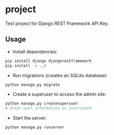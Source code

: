 # project

Test project for Django REST Framework API Key.

## Usage

- Install dependencies:

```bash
pip install django djangorestframework
pip install -e ../
```

- Run migrations (creates an SQLite database):

```bash
python manage.py migrate
```

- Create a superuser to access the admin site:

```bash
python manage.py createsuperuser
# Enter user information as instructed
```

- Start the server:

```bash
python manage.py runserver
```
